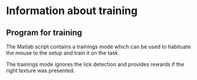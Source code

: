 # Information about training

## Program for training

The Matlab script contains a trainings mode which can be used to habituate the mouse to the setup and train it on the task.

The trainings mode ignores the lick detection and provides rewards if the right texture was presented.


